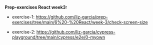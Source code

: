 **Prep-exercises React week3:**

- exercise-1: https://github.com/liz-garcia/prep-exercises/tree/main/6%20-%20React/week-3/check-screen-size

- exercise-2: https://github.com/liz-garcia/cypress-playground/tree/main/cypress/e2e/0-myown
